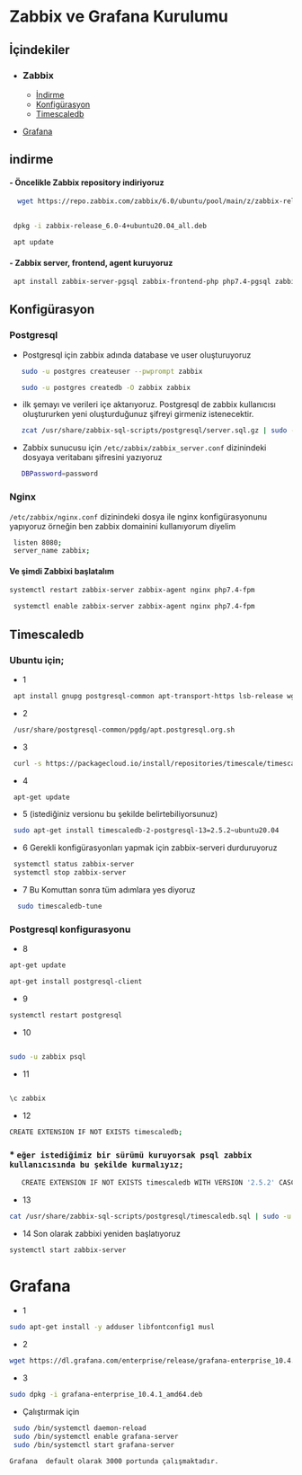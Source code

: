 # Zabbix ve Grafana Kurulumu
## İçindekiler
- ### Zabbix 
   - [İndirme](#indirme)
   - [Konfigürasyon](#konfigürasyon)
   - [Timescaledb](#timescaledb)

- [Grafana](#grafana)



## indirme
#### - Öncelikle Zabbix repository indiriyoruz 

```bash
  wget https://repo.zabbix.com/zabbix/6.0/ubuntu/pool/main/z/zabbix-release/zabbix-release_6.0-4+ubuntu20.04_all.deb
 
```
```bash
 dpkg -i zabbix-release_6.0-4+ubuntu20.04_all.deb
```
```bash
 apt update
```
#### - Zabbix server, frontend, agent  kuruyoruz

```bash
 apt install zabbix-server-pgsql zabbix-frontend-php php7.4-pgsql zabbix-nginx-conf zabbix-sql-scripts zabbix-agent
```



## Konfigürasyon

### Postgresql
- Postgresql için zabbix adında database ve user oluşturuyoruz

````bash
   sudo -u postgres createuser --pwprompt zabbix
````

````bash
   sudo -u postgres createdb -O zabbix zabbix
````
- ilk şemayı ve verileri içe aktarıyoruz. Postgresql de zabbix kullanıcısı oluştururken yeni oluşturduğunuz şifreyi girmeniz istenecektir.

````bash
   zcat /usr/share/zabbix-sql-scripts/postgresql/server.sql.gz | sudo -u zabbix psql zabbix
````
- Zabbix sunucusu için `/etc/zabbix/zabbix_server.conf` dizinindeki dosyaya veritabanı şifresini yazıyoruz

````bash
   DBPassword=password
````


### Nginx
`/etc/zabbix/nginx.conf` dizinindeki dosya ile nginx konfigürasyonunu yapıyoruz örneğin ben zabbix domainini kullanıyorum diyelim

````bash
 listen 8080;
 server_name zabbix;
````

#### Ve şimdi Zabbixi başlatalım
 ````bash
 systemctl restart zabbix-server zabbix-agent nginx php7.4-fpm
````
````bash
 systemctl enable zabbix-server zabbix-agent nginx php7.4-fpm
````


## Timescaledb
### Ubuntu için;

- 1 
````bash
 apt install gnupg postgresql-common apt-transport-https lsb-release wget
````
- 2
````bash
 /usr/share/postgresql-common/pgdg/apt.postgresql.org.sh
````
- 3
````bash
 curl -s https://packagecloud.io/install/repositories/timescale/timescaledb/script.deb.sh | sudo bash
````
- 4
````bash
 apt-get update
````
- 5  (istediğiniz versionu bu şekilde belirtebiliyorsunuz) 
````bash
 sudo apt-get install timescaledb-2-postgresql-13=2.5.2~ubuntu20.04
````
- 6  Gerekli konfigürasyonları yapmak için zabbix-serveri durduruyoruz
````bash
 systemctl status zabbix-server
 systemctl stop zabbix-server
````
- 7 Bu Komuttan sonra tüm adımlara yes diyoruz  
````bash
  sudo timescaledb-tune
````

### Postgresql konfigurasyonu

- 8   
````bash
apt-get update

apt-get install postgresql-client

````
- 9  
````bash
systemctl restart postgresql

````

- 10  
````bash

sudo -u zabbix psql
````

- 11  
````bash

\c zabbix
````

- 12  
````bash
CREATE EXTENSION IF NOT EXISTS timescaledb;
````
### * ``eğer istediğimiz bir sürümü kuruyorsak psql zabbix kullanıcısında bu şekilde kurmalıyız;``

````bash
   CREATE EXTENSION IF NOT EXISTS timescaledb WITH VERSION '2.5.2' CASCADE;
````

- 13  
````bash
cat /usr/share/zabbix-sql-scripts/postgresql/timescaledb.sql | sudo -u zabbix psql zabbix
````
- 14 Son olarak zabbixi yeniden başlatıyoruz  
````bash
systemctl start zabbix-server

````
# Grafana

- 1
````bash
sudo apt-get install -y adduser libfontconfig1 musl
```` 
- 2
````bash
wget https://dl.grafana.com/enterprise/release/grafana-enterprise_10.4.1_amd64.deb
```` 
- 3
````bash
sudo dpkg -i grafana-enterprise_10.4.1_amd64.deb
```` 
- Çalıştırmak için
````bash
 sudo /bin/systemctl daemon-reload
 sudo /bin/systemctl enable grafana-server
 sudo /bin/systemctl start grafana-server
```` 
`Grafana  default olarak 3000 portunda çalışmaktadır.`


